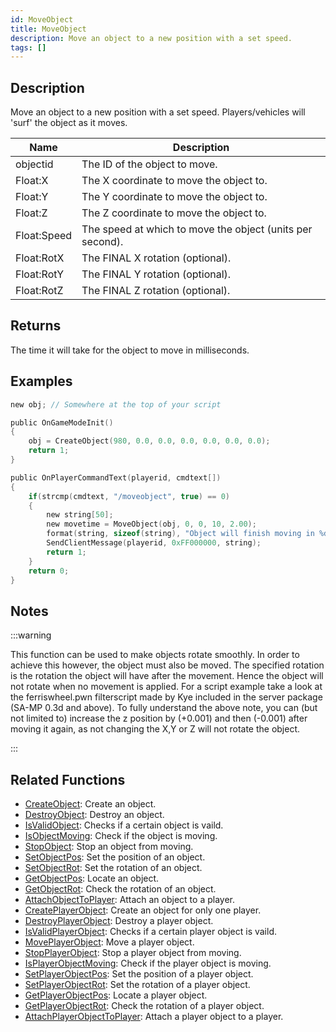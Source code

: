 ```yaml
---
id: MoveObject
title: MoveObject
description: Move an object to a new position with a set speed.
tags: []
---
```


## Description

Move an object to a new position with a set speed. Players/vehicles will 'surf' the object as it moves.

| Name        | Description                                               |
| ----------- | --------------------------------------------------------- |
| objectid    | The ID of the object to move.                             |
| Float:X     | The X coordinate to move the object to.                   |
| Float:Y     | The Y coordinate to move the object to.                   |
| Float:Z     | The Z coordinate to move the object to.                   |
| Float:Speed | The speed at which to move the object (units per second). |
| Float:RotX  | The FINAL X rotation (optional).                          |
| Float:RotY  | The FINAL Y rotation (optional).                          |
| Float:RotZ  | The FINAL Z rotation (optional).                          |

## Returns

The time it will take for the object to move in milliseconds.

## Examples

```c
new obj; // Somewhere at the top of your script

public OnGameModeInit()
{
    obj = CreateObject(980, 0.0, 0.0, 0.0, 0.0, 0.0, 0.0);
    return 1;
}

public OnPlayerCommandText(playerid, cmdtext[])
{
    if(strcmp(cmdtext, "/moveobject", true) == 0)
    {
        new string[50];
        new movetime = MoveObject(obj, 0, 0, 10, 2.00);
        format(string, sizeof(string), "Object will finish moving in %d milliseconds", movetime);
        SendClientMessage(playerid, 0xFF000000, string);
        return 1;
    }
    return 0;
}
```

## Notes

:::warning

This function can be used to make objects rotate smoothly. In order to achieve this however, the object must also be moved. The specified rotation is the rotation the object will have after the movement. Hence the object will not rotate when no movement is applied. For a script example take a look at the ferriswheel.pwn filterscript made by Kye included in the server package (SA-MP 0.3d and above). To fully understand the above note, you can (but not limited to) increase the z position by (+0.001) and then (-0.001) after moving it again, as not changing the X,Y or Z will not rotate the object.

:::

## Related Functions

- [CreateObject](CreateObject.md): Create an object.
- [DestroyObject](DestroyObject.md): Destroy an object.
- [IsValidObject](IsValidObject.md): Checks if a certain object is vaild.
- [IsObjectMoving](IsObjectMoving.md): Check if the object is moving.
- [StopObject](StopObject.md): Stop an object from moving.
- [SetObjectPos](SetObjectPos.md): Set the position of an object.
- [SetObjectRot](SetObjectRot.md): Set the rotation of an object.
- [GetObjectPos](GetObjectPos.md): Locate an object.
- [GetObjectRot](GetObjectRot.md): Check the rotation of an object.
- [AttachObjectToPlayer](AttachObjectToPlayer.md): Attach an object to a player.
- [CreatePlayerObject](CreatePlayerObject.md): Create an object for only one player.
- [DestroyPlayerObject](DestroyPlayerObject.md): Destroy a player object.
- [IsValidPlayerObject](IsValidPlayerObject.md): Checks if a certain player object is vaild.
- [MovePlayerObject](MovePlayerObject.md): Move a player object.
- [StopPlayerObject](StopPlayerObject.md): Stop a player object from moving.
- [IsPlayerObjectMoving](IsPlayerObjectMoving.md): Check if the player object is moving.
- [SetPlayerObjectPos](SetPlayerObjectPos.md): Set the position of a player object.
- [SetPlayerObjectRot](SetPlayerObjectRot.md): Set the rotation of a player object.
- [GetPlayerObjectPos](GetPlayerObjectPos.md): Locate a player object.
- [GetPlayerObjectRot](GetPlayerObjectRot.md): Check the rotation of a player object.
- [AttachPlayerObjectToPlayer](AttachPlayerObjectToPlayer.md): Attach a player object to a player.
